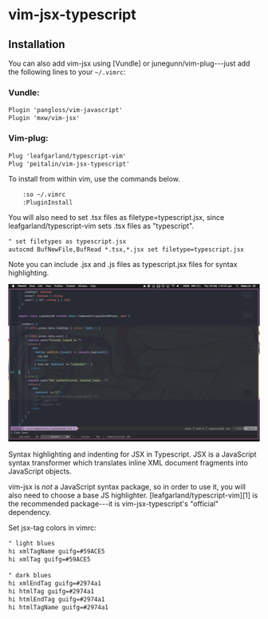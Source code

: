 vim-jsx-typescript
=======

## Installation

You can also add vim-jsx using [Vundle] or junegunn/vim-plug---just add the following lines to
your `~/.vimrc`:

### Vundle:

```
Plugin 'pangloss/vim-javascript'
Plugin 'mxw/vim-jsx'
```

### Vim-plug:

```
Plug 'leafgarland/typescript-vim'
Plug 'peitalin/vim-jsx-typescript'
```

To install from within vim, use the commands below.
```
    :so ~/.vimrc
    :PluginInstall

```

You will also need to set .tsx files as filetype=typescript.jsx, since leafgarland/typescript-vim
sets .tsx files as "typescript".

```
" set filetypes as typescript.jsx
autocmd BufNewFile,BufRead *.tsx,*.jsx set filetype=typescript.jsx
```

Note you can include .jsx and .js files as typescript.jsx files for syntax highlighting.

![alt tag](./screenshot.jpg)


Syntax highlighting and indenting for JSX in Typescript. JSX is a JavaScript syntax
transformer which translates inline XML document fragments into JavaScript
objects.

vim-jsx is _not_ a JavaScript syntax package, so in order to use it, you will
also need to choose a base JS highlighter. [leafgarland/typescript-vim][1] is the
recommended package---it is vim-jsx-typescript's "official" dependency.



Set jsx-tag colors in vimrc:
```
" light blues
hi xmlTagName guifg=#59ACE5
hi xmlTag guifg=#59ACE5

" dark blues
hi xmlEndTag guifg=#2974a1
hi htmlTag guifg=#2974a1
hi htmlEndTag guifg=#2974a1
hi htmlTagName guifg=#2974a1
```



